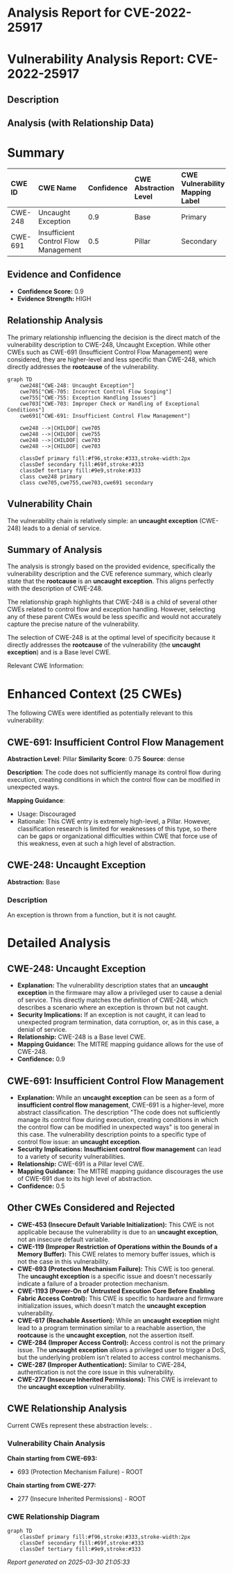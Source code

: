 # Analysis Report for CVE-2022-25917

# Vulnerability Analysis Report: CVE-2022-25917

## Description



## Analysis (with Relationship Data)

# Summary
| CWE ID  | CWE Name           | Confidence | CWE Abstraction Level | CWE Vulnerability Mapping Label | CWE-Vulnerability Mapping Notes |
| :------- | :----------------- | :--------- | :-------------------- | :------------------------------ | :---------------------------- |
| CWE-248  | Uncaught Exception | 0.9        | Base                  | Primary                         | Allowed                       |
| CWE-691  | Insufficient Control Flow Management | 0.5       | Pillar                  | Secondary                         | Discouraged                       |

## Evidence and Confidence

*   **Confidence Score:** 0.9
*   **Evidence Strength:** HIGH

## Relationship Analysis
The primary relationship influencing the decision is the direct match of the vulnerability description to CWE-248, Uncaught Exception. While other CWEs such as CWE-691 (Insufficient Control Flow Management) were considered, they are higher-level and less specific than CWE-248, which directly addresses the **rootcause** of the vulnerability.

```mermaid
graph TD
    cwe248["CWE-248: Uncaught Exception"]
    cwe705["CWE-705: Incorrect Control Flow Scoping"]
    cwe755["CWE-755: Exception Handling Issues"]
    cwe703["CWE-703: Improper Check or Handling of Exceptional Conditions"]
    cwe691["CWE-691: Insufficient Control Flow Management"]
    
    cwe248 -->|CHILDOF| cwe705
    cwe248 -->|CHILDOF| cwe755
    cwe248 -->|CHILDOF| cwe703
    cwe248 -->|CHILDOF| cwe703

    classDef primary fill:#f96,stroke:#333,stroke-width:2px
    classDef secondary fill:#69f,stroke:#333
    classDef tertiary fill:#9e9,stroke:#333
    class cwe248 primary
    class cwe705,cwe755,cwe703,cwe691 secondary
```

## Vulnerability Chain
The vulnerability chain is relatively simple: an **uncaught exception** (CWE-248) leads to a denial of service.

## Summary of Analysis
The analysis is strongly based on the provided evidence, specifically the vulnerability description and the CVE reference summary, which clearly state that the **rootcause** is an **uncaught exception**. This aligns perfectly with the description of CWE-248.

The relationship graph highlights that CWE-248 is a child of several other CWEs related to control flow and exception handling. However, selecting any of these parent CWEs would be less specific and would not accurately capture the precise nature of the vulnerability.

The selection of CWE-248 is at the optimal level of specificity because it directly addresses the **rootcause** of the vulnerability (the **uncaught exception**) and is a Base level CWE.

Relevant CWE Information:

# Enhanced Context (25 CWEs)
The following CWEs were identified as potentially relevant to this vulnerability:

## CWE-691: Insufficient Control Flow Management
**Abstraction Level**: Pillar
**Similarity Score**: 0.75
**Source**: dense

**Description**:
The code does not sufficiently manage its control flow during execution, creating conditions in which the control flow can be modified in unexpected ways.

**Mapping Guidance**:
- Usage: Discouraged
- Rationale: This CWE entry is extremely high-level, a Pillar. However, classification research is limited for weaknesses of this type, so there can be gaps or organizational difficulties within CWE that force use of this weakness, even at such a high level of abstraction.

## CWE-248: Uncaught Exception
**Abstraction:** Base

### Description
An exception is thrown from a function, but it is not caught.

# Detailed Analysis

## CWE-248: Uncaught Exception
*   **Explanation:** The vulnerability description states that an **uncaught exception** in the firmware may allow a privileged user to cause a denial of service. This directly matches the definition of CWE-248, which describes a scenario where an exception is thrown but not caught.
*   **Security Implications:** If an exception is not caught, it can lead to unexpected program termination, data corruption, or, as in this case, a denial of service.
*   **Relationship:** CWE-248 is a Base level CWE.
*   **Mapping Guidance:** The MITRE mapping guidance allows for the use of CWE-248.
*   **Confidence:** 0.9

## CWE-691: Insufficient Control Flow Management
*   **Explanation:** While an **uncaught exception** can be seen as a form of **insufficient control flow management**, CWE-691 is a higher-level, more abstract classification. The description "The code does not sufficiently manage its control flow during execution, creating conditions in which the control flow can be modified in unexpected ways" is too general in this case. The vulnerability description points to a specific type of control flow issue: an **uncaught exception**.
*   **Security Implications:** **Insufficient control flow management** can lead to a variety of security vulnerabilities.
*   **Relationship:** CWE-691 is a Pillar level CWE.
*   **Mapping Guidance:** The MITRE mapping guidance discourages the use of CWE-691 due to its high level of abstraction.
*   **Confidence:** 0.5

## Other CWEs Considered and Rejected

*   **CWE-453 (Insecure Default Variable Initialization):** This CWE is not applicable because the vulnerability is due to an **uncaught exception**, not an insecure default variable.
*   **CWE-119 (Improper Restriction of Operations within the Bounds of a Memory Buffer):** This CWE relates to memory buffer issues, which is not the case in this vulnerability.
*   **CWE-693 (Protection Mechanism Failure):** This CWE is too general. The **uncaught exception** is a specific issue and doesn't necessarily indicate a failure of a broader protection mechanism.
*   **CWE-1193 (Power-On of Untrusted Execution Core Before Enabling Fabric Access Control):** This CWE is specific to hardware and firmware initialization issues, which doesn't match the **uncaught exception** vulnerability.
*   **CWE-617 (Reachable Assertion):** While an **uncaught exception** might lead to a program termination similar to a reachable assertion, the **rootcause** is the **uncaught exception**, not the assertion itself.
*   **CWE-284 (Improper Access Control):** Access control is not the primary issue. The **uncaught exception** allows a privileged user to trigger a DoS, but the underlying problem isn't related to access control mechanisms.
*   **CWE-287 (Improper Authentication):** Similar to CWE-284, authentication is not the core issue in this vulnerability.
*   **CWE-277 (Insecure Inherited Permissions):** This CWE is irrelevant to the **uncaught exception** vulnerability.


## CWE Relationship Analysis

Current CWEs represent these abstraction levels: .


### Vulnerability Chain Analysis

**Chain starting from CWE-693:**
- 693 (Protection Mechanism Failure) - ROOT


**Chain starting from CWE-277:**
- 277 (Insecure Inherited Permissions) - ROOT



### CWE Relationship Diagram

```mermaid
graph TD
    classDef primary fill:#f96,stroke:#333,stroke-width:2px
    classDef secondary fill:#69f,stroke:#333
    classDef tertiary fill:#9e9,stroke:#333
```



*Report generated on 2025-03-30 21:05:33*
